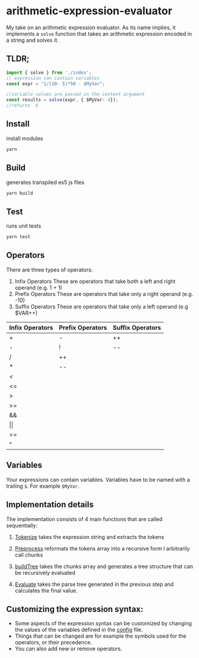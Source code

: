 # arithmetic-expression-evaluator
My take on an arithmetic expression evaluator. As its name implies, it implements a `solve` function that takes an arithmetic expression encoded in a string and solves it.

## TLDR;

```ts
import { solve } from './index';
// expression can cantain variables
const expr = "1/(10- 5)*50 - $MyVar";

//variable values are passed in the context argument
const results = solve(expr, { $MyVar: 4});
//returns  6
```

## Install
install modules

```sh
yarn
```

## Build
generates transpiled es5 js files

```sh
yarn build
```

## Test
runs unit tests

```sh
yarn test
```

## Operators
There are three types of operators:
1. Infix Operators
These are operators that take both a left and right operand (e.g. 1 + 1)
2. Prefix Operators
These are operators that take only a right operand (e.g. -10)
3. Suffix Operators
These are operators that take only a left operand (e.g $VAR++)

| Infix Operators      | Prefix Operators | Suffix Operators |
| ----------- | -------- | ----------- |
| +      | - | ++ |
| -   | ! | -- |
| /      | ++ |
| *   | -- |
| <      |
| <=   |
| >      |
| >=   |
| &&  |
| \|\|   |
| ==   |
| ^   |

## Variables
Your expressions can contain variables. Variables have to be named with a trailing `$`. For example `$MyVar`.


## Implementation details
The implementation consists of 4 main functions that are called sequentially:

1. [Tokenize](./src/utils/tokenize.ts)
takes the expression string and extracts the tokens

2. [Preprocess](./src/utils/tokenize.ts)
reformats the tokens array into a recursive form I arbitrarily call chunks

3. [buildTree](./src/utils/buildTree.ts)
takes the chunks array and generates a tree structure that can be recursively evaluated

4. [Evaluate](./src/utils/evaluate.ts)
takes the parse tree generated in the previous step and calculates the final value.

## Customizing the expression syntax:
* Some aspects of the expression syntax can be customized by changing the values of the variables defined in the [config](./src/config.ts) file.
* Things that can be changed are for example the symbols used for the operators, or their precedence.
* You can also add new or remove operators.
